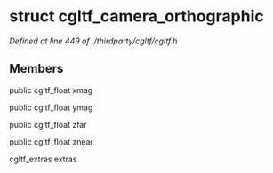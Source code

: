 # struct cgltf_camera_orthographic

*Defined at line 449 of ./thirdparty/cgltf/cgltf.h*

## Members

public cgltf_float xmag

public cgltf_float ymag

public cgltf_float zfar

public cgltf_float znear

cgltf_extras extras



